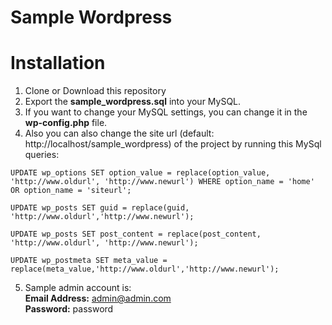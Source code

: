 # Sample Wordpress

# Installation
1. Clone or Download this repository
2. Export the **sample_wordpress.sql** into your MySQL.
3. If you want to change your MySQL settings, you can change it in the **wp-config.php** file.
4. Also you can also change the site url (default: http://localhost/sample_wordpress) of the project by running this MySql queries:
```
UPDATE wp_options SET option_value = replace(option_value, 'http://www.oldurl', 'http://www.newurl') WHERE option_name = 'home' OR option_name = 'siteurl';

UPDATE wp_posts SET guid = replace(guid, 'http://www.oldurl','http://www.newurl');

UPDATE wp_posts SET post_content = replace(post_content, 'http://www.oldurl', 'http://www.newurl');

UPDATE wp_postmeta SET meta_value = replace(meta_value,'http://www.oldurl','http://www.newurl');
```
5. Sample admin account is: <br />
**Email Address:** admin@admin.com <br />
**Password:** password

